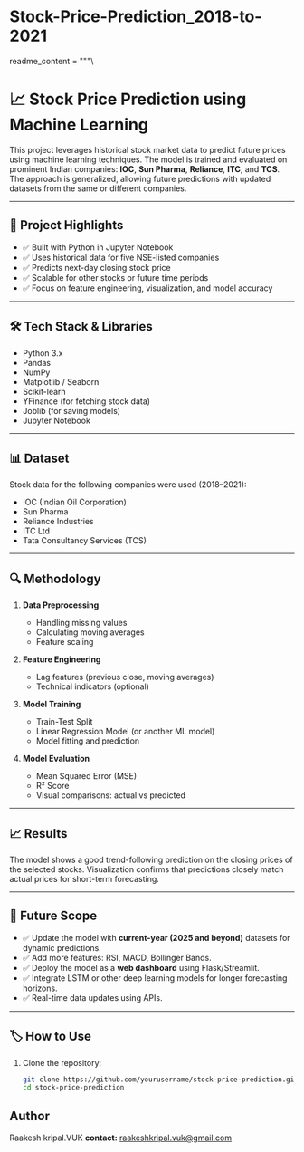 # Stock-Price-Prediction_2018-to-2021

readme_content = """\
# 📈 Stock Price Prediction using Machine Learning

This project leverages historical stock market data to predict future prices using machine learning techniques. The model is trained and evaluated on prominent Indian companies: **IOC**, **Sun Pharma**, **Reliance**, **ITC**, and **TCS**. The approach is generalized, allowing future predictions with updated datasets from the same or different companies.

---

## 🚀 Project Highlights

- ✅ Built with Python in Jupyter Notebook
- ✅ Uses historical data for five NSE-listed companies
- ✅ Predicts next-day closing stock price
- ✅ Scalable for other stocks or future time periods
- ✅ Focus on feature engineering, visualization, and model accuracy

---

## 🛠️ Tech Stack & Libraries

- Python 3.x
- Pandas
- NumPy
- Matplotlib / Seaborn
- Scikit-learn
- YFinance (for fetching stock data)
- Joblib (for saving models)
- Jupyter Notebook

---

## 📊 Dataset

Stock data for the following companies were used (2018–2021):

-  IOC (Indian Oil Corporation)
-  Sun Pharma
-  Reliance Industries
-  ITC Ltd
-  Tata Consultancy Services (TCS)

---

## 🔍 Methodology

1. **Data Preprocessing**
   - Handling missing values
   - Calculating moving averages
   - Feature scaling

2. **Feature Engineering**
   - Lag features (previous close, moving averages)
   - Technical indicators (optional)

3. **Model Training**
   - Train-Test Split
   - Linear Regression Model (or another ML model)
   - Model fitting and prediction

4. **Model Evaluation**
   - Mean Squared Error (MSE)
   - R² Score
   - Visual comparisons: actual vs predicted

---

## 📈 Results

The model shows a good trend-following prediction on the closing prices of the selected stocks. Visualization confirms that predictions closely match actual prices for short-term forecasting.

---

## 🔮 Future Scope

- ✅ Update the model with **current-year (2025 and beyond)** datasets for dynamic predictions.
- ✅ Add more features: RSI, MACD, Bollinger Bands.
- ✅ Deploy the model as a **web dashboard** using Flask/Streamlit.
- ✅ Integrate LSTM or other deep learning models for longer forecasting horizons.
- ✅ Real-time data updates using APIs.

---

## 🏷️ How to Use

1. Clone the repository:
   ```bash
   git clone https://github.com/yourusername/stock-price-prediction.git
   cd stock-price-prediction

## Author
Raakesh kripal.VUK
**contact:** raakeshkripal.vuk@gmail.com
